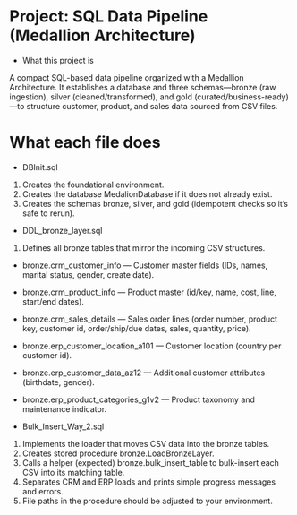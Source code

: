 # Project: SQL Data Pipeline (Medallion Architecture)
- What this project is

A compact SQL-based data pipeline organized with a Medallion Architecture. It establishes a database and three schemas—bronze (raw ingestion), silver (cleaned/transformed), and gold (curated/business-ready)—to structure customer, product, and sales data sourced from CSV files.

# What each file does
- DBInit.sql
1. Creates the foundational environment.
2. Creates the database MedalionDatabase if it does not already exist.
3. Creates the schemas bronze, silver, and gold (idempotent checks so it’s safe to rerun).

-  DDL_bronze_layer.sql
1. Defines all bronze tables that mirror the incoming CSV structures.
- bronze.crm_customer_info — Customer master fields (IDs, names, marital status, gender, create date).
- bronze.crm_product_info — Product master (id/key, name, cost, line, start/end dates).
- bronze.crm_sales_details — Sales order lines (order number, product key, customer id, order/ship/due dates, sales, quantity, price).
- bronze.erp_customer_location_a101 — Customer location (country per customer id).
- bronze.erp_customer_data_az12 — Additional customer attributes (birthdate, gender).
- bronze.erp_product_categories_g1v2 — Product taxonomy and maintenance indicator.

- Bulk_Insert_Way_2.sql
1. Implements the loader that moves CSV data into the bronze tables.
2. Creates stored procedure bronze.LoadBronzeLayer.
3. Calls a helper (expected) bronze.bulk_insert_table to bulk-insert each CSV into its matching table.
4. Separates CRM and ERP loads and prints simple progress messages and errors.
5. File paths in the procedure should be adjusted to your environment.